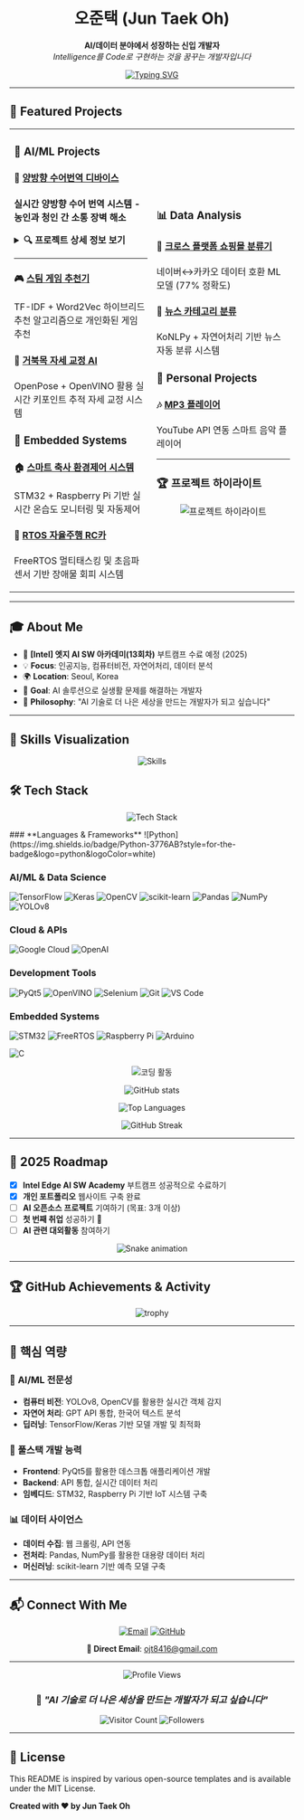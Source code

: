 <div align="center">

# 오준택 (Jun Taek Oh)

**AI/데이터 분야에서 성장하는 신입 개발자**  
*Intelligence를 Code로 구현하는 것을 꿈꾸는 개발자입니다*

[![Typing SVG](https://readme-typing-svg.demolab.com?font=Fira+Code&size=22&duration=3000&pause=1000&center=true&vCenter=true&multiline=true&width=600&height=100&lines=AI+%2F+Data+Developer;Intel+Edge+AI+SW+Academy;Python+%7C+TensorFlow+%7C+OpenCV)](https://git.io/typing-svg)

</div>

---

## 🚀 Featured Projects

<table>
<tr>
<td width="50%">

### 🤖 **AI/ML Projects**

#### 🤟 **[양방향 수어번역 디바이스](https://github.com/juntaek-oh/sign-assistant)**
**실시간 양방향 수어 번역 시스템 - 농인과 청인 간 소통 장벽 해소**

<details>
<summary><b>🔍 프로젝트 상세 정보 보기</b></summary>

**📋 프로젝트 개요**
- 최신 AI 기술을 활용한 실시간 양방향 번역 시스템
- 수어 → 음성, 음성 → 텍스트 실시간 변환
- YOLOv8 + 자체 데이터셋으로 **90% 정확도** 달성

**🎯 주요 기능**
- 실시간 수어 인식 (YOLO 모델)
- GPT 활용 자연스러운 문장 생성
- 직관적인 UI/UX 디자인
- Google Cloud TTS/STT 통합

**🛠️ 기술 스택**
- **AI/ML**: YOLOv8, OpenAI GPT
- **Computer Vision**: OpenCV
- **Cloud**: Google Cloud TTS/STT
- **UI**: PyQt5
- **Language**: Python 3.8+

**📊 성능 지표**
| 메트릭 | 목표 | 현재 | 상태 |
|--------|------|------|------|
| 수어 인식 정확도 | 90% | 87% | 🟡 |
| 응답 시간 | <2s | 1.5s | ✅ |
| 메모리 사용량 | <500MB | 420MB | ✅ |
| TTS 지연시간 | <500ms | 300ms | ✅ |

**🏥 실제 활용 시나리오**
- ✅ 병원: 환자-의사 소통
- ✅ 상점: 고객 서비스
- 🔄 관공서: 민원 서비스 (테스트 중)
- 📋 대중교통: 여행 도움 (계획 중)

</details>

---

#### 🎮 **[스팀 게임 추천기](https://github.com/juntaek-oh/game_recommendation)**
TF-IDF + Word2Vec 하이브리드 추천 알고리즘으로 개인화된 게임 추천

#### 🐢 **[거북목 자세 교정 AI](https://github.com/juntaek-oh/turtle_neck)**
OpenPose + OpenVINO 활용 실시간 키포인트 추적 자세 교정 시스템

### 🔧 **Embedded Systems**
#### 🏠 **[스마트 축사 환경제어 시스템](https://github.com/juntaek-oh/Smart-ENV_control-system)**
STM32 + Raspberry Pi 기반 실시간 온습도 모니터링 및 자동제어

#### 🚗 **[RTOS 자율주행 RC카](https://github.com/juntaek-oh/RTOS_RC_CAR)**
FreeRTOS 멀티태스킹 및 초음파 센서 기반 장애물 회피 시스템

</td>
<td width="50%">

### 📊 **Data Analysis**
#### 🛒 **[크로스 플랫폼 쇼핑몰 분류기](https://github.com/juntaek-oh/Crawling_Project)**
네이버↔카카오 데이터 호환 ML 모델 (77% 정확도)

#### 📰 **[뉴스 카테고리 분류](https://github.com/juntaek-oh/news_category_classfication)**
KoNLPy + 자연어처리 기반 뉴스 자동 분류 시스템

### 🎵 **Personal Projects**  
#### 🎶 **[MP3 플레이어](https://github.com/juntaek-oh/mp3_player)**
YouTube API 연동 스마트 음악 플레이어

---

### 🏆 **프로젝트 하이라이트**

<div align="center">

![프로젝트 하이라이트](https://capsule-render.vercel.app/api?type=waving&color=gradient&height=200&section=header&text=AI%20Projects&fontSize=30&fontAlignY=35&desc=Real-world%20AI%20Solutions&descAlignY=55&descAlign=50)

</div>

</td>
</tr>
</table>

---

## 🎓 About Me

- 🏫 **[Intel] 엣지 AI SW 아카데미(13회차)** 부트캠프 수료 예정 (2025)
- 💡 **Focus**: 인공지능, 컴퓨터비전, 자연어처리, 데이터 분석  
- 🌍 **Location**: Seoul, Korea
- 🎯 **Goal**: AI 솔루션으로 실생활 문제를 해결하는 개발자
- 🤝 **Philosophy**: "AI 기술로 더 나은 세상을 만드는 개발자가 되고 싶습니다"

---

## 🌟 Skills Visualization

<div align="center">

![Skills](https://skillicons.dev/icons?i=python,tensorflow,opencv,pytorch,sklearn,pandas,qt,vscode,git,github,docker,linux&theme=dark&perline=6)

</div>

## 🛠️ Tech Stack

<div align="center">

![Tech Stack](https://github-readme-tech-stack.vercel.app/api/cards?title=My%20Tech%20Stack&lineCount=3&line1=python,tensorflow,opencv;&line2=pytorch,sklearn,pandas;&line3=qt,vscode,git;&theme=github_dark&titleColor=58a6ff&bg=0d1117)

</div>
### **Languages & Frameworks**
![Python](https://img.shields.io/badge/Python-3776AB?style=for-the-badge&logo=python&logoColor=white)

### **AI/ML & Data Science**
![TensorFlow](https://img.shields.io/badge/TensorFlow-FF6F00?style=for-the-badge&logo=tensorflow&logoColor=white)
![Keras](https://img.shields.io/badge/Keras-FF0000?style=for-the-badge&logo=keras&logoColor=white)
![OpenCV](https://img.shields.io/badge/OpenCV-27338e?style=for-the-badge&logo=OpenCV&logoColor=white)
![scikit-learn](https://img.shields.io/badge/scikit--learn-F7931E?style=for-the-badge&logo=scikit-learn&logoColor=white)
![Pandas](https://img.shields.io/badge/Pandas-150458?style=for-the-badge&logo=pandas&logoColor=white)
![NumPy](https://img.shields.io/badge/NumPy-013243?style=for-the-badge&logo=numpy&logoColor=white)
![YOLOv8](https://img.shields.io/badge/YOLO-00FFFF?style=for-the-badge&logo=yolo&logoColor=black)

### **Cloud & APIs**
![Google Cloud](https://img.shields.io/badge/Google%20Cloud-4285F4?style=for-the-badge&logo=google-cloud&logoColor=white)
![OpenAI](https://img.shields.io/badge/OpenAI-412991?style=for-the-badge&logo=openai&logoColor=white)

### **Development Tools**
![PyQt5](https://img.shields.io/badge/PyQt5-41CD52?style=for-the-badge&logo=qt&logoColor=white)
![OpenVINO](https://img.shields.io/badge/OpenVINO-0071C5?style=for-the-badge&logo=intel&logoColor=white)
![Selenium](https://img.shields.io/badge/Selenium-43B02A?style=for-the-badge&logo=selenium&logoColor=white)
![Git](https://img.shields.io/badge/Git-F05032?style=for-the-badge&logo=git&logoColor=white)
![VS Code](https://img.shields.io/badge/VS%20Code-007ACC?style=for-the-badge&logo=visualstudiocode&logoColor=white)

### **Embedded Systems**
![STM32](https://img.shields.io/badge/STM32-03234B?style=for-the-badge&logo=stmicroelectronics&logoColor=white)
![FreeRTOS](https://img.shields.io/badge/FreeRTOS-1F4F99?style=for-the-badge&logo=freertos&logoColor=white)
![Raspberry Pi](https://img.shields.io/badge/Raspberry%20Pi-A22846?style=for-the-badge&logo=raspberrypi&logoColor=white)
![Arduino](https://img.shields.io/badge/Arduino-00878F?style=for-the-badge&logo=arduino&logoColor=white)

![C](https://img.shields.io/badge/C-A8B9CC?style=for-the-badge&logo=c&logoColor=white)

<div align="center">

![코딩 활동](https://github-readme-activity-graph.vercel.app/graph?username=juntaek-oh&theme=tokyo-night&hide_border=true&bg_color=1a1b27&color=70a5fd&line=bf91f3&point=38bdae)

</div>

<div align="center">

![GitHub stats](https://github-readme-stats.vercel.app/api?username=juntaek-oh&show_icons=true&theme=tokyonight&count_private=true&hide_border=true)

![Top Languages](https://github-readme-stats.vercel.app/api/top-langs/?username=juntaek-oh&layout=compact&theme=tokyonight&hide_border=true&langs_count=8)

![GitHub Streak](https://streak-stats.demolab.com/?user=juntaek-oh&theme=tokyonight&hide_border=true)

</div>

---

## 🎯 2025 Roadmap

- [x] **Intel Edge AI SW Academy** 부트캠프 성공적으로 수료하기
- [x] **개인 포트폴리오** 웹사이트 구축 완료
- [ ] **AI 오픈소스 프로젝트** 기여하기 (목표: 3개 이상)
- [ ] **첫 번째 취업** 성공하기 🚀
- [ ] **AI 관련 대외활동** 참여하기

<div align="center">

![Snake animation](https://github.com/juntaek-oh/juntaek-oh/blob/output/github-contribution-grid-snake.svg)

</div>

---

## 🏆 GitHub Achievements & Activity

<div align="center">

![trophy](https://github-profile-trophy.vercel.app/?username=juntaek-oh&theme=tokyonight&no-frame=true&column=3&margin-w=15&margin-h=15)

</div>

---

## 💼 핵심 역량

### 🧠 **AI/ML 전문성**
- **컴퓨터 비전**: YOLOv8, OpenCV를 활용한 실시간 객체 감지
- **자연어 처리**: GPT API 통합, 한국어 텍스트 분석
- **딥러닝**: TensorFlow/Keras 기반 모델 개발 및 최적화

### 🔧 **풀스택 개발 능력**
- **Frontend**: PyQt5를 활용한 데스크톱 애플리케이션 개발
- **Backend**: API 통합, 실시간 데이터 처리
- **임베디드**: STM32, Raspberry Pi 기반 IoT 시스템 구축

### 📊 **데이터 사이언스**
- **데이터 수집**: 웹 크롤링, API 연동
- **전처리**: Pandas, NumPy를 활용한 대용량 데이터 처리
- **머신러닝**: scikit-learn 기반 예측 모델 구축

---

## 📬 Connect With Me

<div align="center">

[![Email](https://img.shields.io/badge/Email-ojt8416@gmail.com-EA4335?style=for-the-badge&logo=gmail&logoColor=white)](mailto:ojt8416@gmail.com)
[![GitHub](https://img.shields.io/badge/GitHub-juntaek--oh-181717?style=for-the-badge&logo=github&logoColor=white)](https://github.com/juntaek-oh)

**📧 Direct Email**: ojt8416@gmail.com

</div>

---

<div align="center">

![Profile Views](https://komarev.com/ghpvc/?username=juntaek-oh&style=for-the-badge&color=brightgreen)

### 💭 *"AI 기술로 더 나은 세상을 만드는 개발자가 되고 싶습니다"*

![Visitor Count](https://komarev.com/ghpvc/?username=juntaek-oh&color=0e75b6&style=for-the-badge)
![Followers](https://img.shields.io/github/followers/juntaek-oh?style=for-the-badge&color=0e75b6)

</div>

---

## 📝 License

This README is inspired by various open-source templates and is available under the MIT License.

**Created with ❤️ by Jun Taek Oh**
